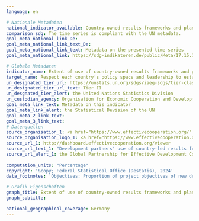 ```yaml
---
language: en    

# Nationale Metadaten    
national_indicator_available: Country-owned results frameworks and planning tools    
comparison_sdg: The time series is compliant with the UN metadata.    
goal_meta_national_link_De: 
goal_meta_national_link_text_De: 
goal_meta_national_link_text: Metadata on the presented time series
goal_meta_national_link: https://sdg-indikatoren.de/public/Meta/17.15.1.pdf    

# Globale Metadaten    
indicator_name: Extent of use of country-owned results frameworks and planning tools by providers of development cooperation    
target_name: Respect each country's policy space and leadership to establish and implement policies for poverty eradication and sustainable development    
un_designated_tier_url: https://unstats.un.org/sdgs/iaeg-sdgs/tier-classification/    
un_designated_tier_url_text: Tier II    
un_desgnated_tier_alert: the United Nations Statistics Division    
un_custodian_agency: Organisation for Economic Cooperation and Development (OECD)<br>United Nations Development Programme (UNDP)    
goal_meta_link_text: Metadata on this indicator    
goal_meta_link_alert: the Statistical Devision of the UN    
goal_meta_2_link_text:     
goal_meta_3_link_text:         
# Datenquellen
source_organisation_1: <a href="https://www.effectivecooperation.org/" target="_blank" onclick="return confirm_alert('the Global Partnership for Effective Development Co-operation','En');"> Global Partnership for Effective Development Co-operation (GPEDC) </a>
source_organisation_logo_1: <a href="https://www.effectivecooperation.org/" target="_blank" onclick="return confirm_alert('the Global Partnership for Effective Development Co-operation','En');"><img src="https://sdg-indikatoren.de/public/OrgImgEn/global.png" alt="Logo global" style="height:60px; width:148px"/></a>
source_url_1: http://dashboard.effectivecooperation.org/viewer
source_url_text_1: "Development partners' use of country-led results frameworks - Indicator results monitored using the partner country's own sources and monitoring systems"
source_url_alert_1: the Global Partnership for Effective Development Co-operation
    
computation_units: "Percentage"    
copyright: '&copy; Federal Statistical Office (Destatis), 2024'    
data_footnotes: 'Objectives: Proportion of project objectives of new development interventions drawn from country-led result frameworks.<br>• Indicators: Proportion of results indicators drawn from country-led results frameworks.<br>• Data: Proportion of results indicators which will be monitored using government sources and monitoring systems.<br>• Data is only available from 2016.'    

# Grafik Eigenschaften    
graph_title: Extent of use of country-owned results frameworks and planning tools by providers of development cooperation
graph_subtitle:     

national_geographical_coverage: Germany    
---
```


<span></span>